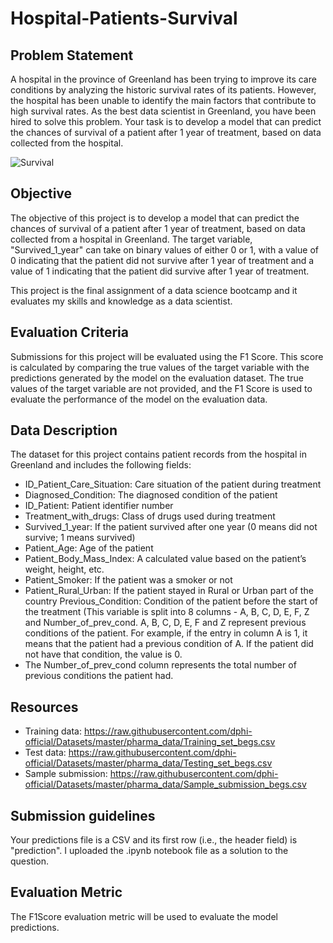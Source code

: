 # Hospital-Patients-Survival
## Problem Statement
A hospital in the province of Greenland has been trying to improve its care conditions by analyzing the historic survival rates of its patients. However, the hospital has been unable to identify the main factors that contribute to high survival rates. As the best data scientist in Greenland, you have been hired to solve this problem. Your task is to develop a model that can predict the chances of survival of a patient after 1 year of treatment, based on data collected from the hospital.

![Survival](https://user-images.githubusercontent.com/115629197/199121361-2500d032-2944-431b-9791-c8f1eaea5ac0.png)

## Objective
The objective of this project is to develop a model that can predict the chances of survival of a patient after 1 year of treatment, based on data collected from a hospital in Greenland. The target variable, "Survived_1_year" can take on binary values of either 0 or 1, with a value of 0 indicating that the patient did not survive after 1 year of treatment and a value of 1 indicating that the patient did survive after 1 year of treatment.

This project is the final assignment of a data science bootcamp and it evaluates my skills and knowledge as a data scientist.

## Evaluation Criteria
Submissions for this project will be evaluated using the F1 Score. This score is calculated by comparing the true values of the target variable with the predictions generated by the model on the evaluation dataset. The true values of the target variable are not provided, and the F1 Score is used to evaluate the performance of the model on the evaluation data.

## Data Description
The dataset for this project contains patient records from the hospital in Greenland and includes the following fields:

- ID_Patient_Care_Situation: Care situation of the patient during treatment
- Diagnosed_Condition: The diagnosed condition of the patient
- ID_Patient: Patient identifier number
- Treatment_with_drugs: Class of drugs used during treatment
- Survived_1_year: If the patient survived after one year (0 means did not survive; 1 means survived)
- Patient_Age: Age of the patient
- Patient_Body_Mass_Index: A calculated value based on the patient’s weight, height, etc.
- Patient_Smoker: If the patient was a smoker or not
- Patient_Rural_Urban: If the patient stayed in Rural or Urban part of the country
Previous_Condition: Condition of the patient before the start of the treatment (This variable is split into 8 columns - A, B, C, D, E, F, Z and Number_of_prev_cond. A, B, C, D, E, F and Z represent previous conditions of the patient. For example, if the entry in column A is 1, it means that the patient had a previous condition of A. If the patient did not have that condition, the value is 0. 
- The Number_of_prev_cond column represents the total number of previous conditions the patient had.

## Resources
- Training data: https://raw.githubusercontent.com/dphi-official/Datasets/master/pharma_data/Training_set_begs.csv
- Test data: https://raw.githubusercontent.com/dphi-official/Datasets/master/pharma_data/Testing_set_begs.csv
- Sample submission: https://raw.githubusercontent.com/dphi-official/Datasets/master/pharma_data/Sample_submission_begs.csv

## Submission guidelines
Your predictions file is a CSV and its first row (i.e., the header field) is "prediction".
I uploaded the .ipynb notebook file as a solution to the question.

## Evaluation Metric
The F1Score evaluation metric will be used to evaluate the model predictions.


